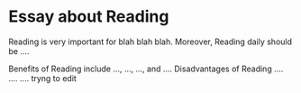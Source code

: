 # Essay about Reading

Reading is very important for blah blah blah. Moreover, Reading daily should be ....

Benefits of Reading include ..., ..., ..., and ....
Disadvantages of Reading .... .... ....
tryng to edit
